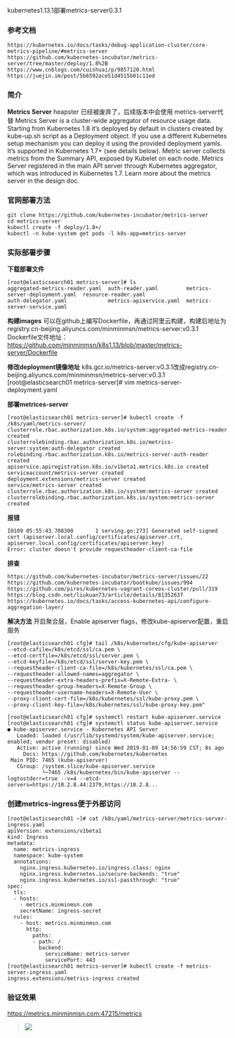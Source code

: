 kubernetes1.13.1部署metrics-server0.3.1

### **参考文档**
```
https://kubernetes.io/docs/tasks/debug-application-cluster/core-metrics-pipeline/#metrics-server
https://github.com/kubernetes-incubator/metrics-server/tree/master/deploy/1.8%2B
https://www.cnblogs.com/cuishuai/p/9857120.html
https://juejin.im/post/5b6592ace51d4515b01c11ed
```

### **简介**
**Metrics Server**
heapster 已经被废弃了，后续版本中会使用 metrics-server代替
Metrics Server is a cluster-wide aggregator of resource usage data. Starting from Kubernetes 1.8 it’s deployed by default in clusters created by kube-up.sh script as a Deployment object. If you use a different Kubernetes setup mechanism you can deploy it using the provided deployment yamls. It’s supported in Kubernetes 1.7+ (see details below).
Metric server collects metrics from the Summary API, exposed by Kubelet on each node.
Metrics Server registered in the main API server through Kubernetes aggregator, which was introduced in Kubernetes 1.7.
Learn more about the metrics server in the design doc.


### **官网部署方法**
```
git clone https://github.com/kubernetes-incubator/metrics-server
cd metrics-server
kubectl create -f deploy/1.8+/
kubectl -n kube-system get pods -l k8s-app=metrics-server
```

### **实际部署步骤**

**下载部署文件**
```
[root@elasticsearch01 metrics-server]# ls 
aggregated-metrics-reader.yaml  auth-reader.yaml         metrics-server-deployment.yaml  resource-reader.yaml
auth-delegator.yaml             metrics-apiservice.yaml  metrics-server-service.yaml
```

**构建images**
可以在github上编写Dockerfile，再通过阿里云构建，构建后地址为registry.cn-beijing.aliyuncs.com/minminmsn/metrics-server:v0.3.1
Dockerfile文件地址：https://github.com/minminmsn/k8s1.13/blob/master/metrics-server/Dockerfile

**修改deployment镜像地址**
k8s.gcr.io/metrics-server:v0.3.1改成registry.cn-beijing.aliyuncs.com/minminmsn/metrics-server:v0.3.1
[root@elasticsearch01 metrics-server]# vim metrics-server-deployment.yaml 

**部署metrices-server**
```
[root@elasticsearch01 metrics-server]# kubectl create -f /k8s/yaml/metrics-server/
clusterrole.rbac.authorization.k8s.io/system:aggregated-metrics-reader created
clusterrolebinding.rbac.authorization.k8s.io/metrics-server:system:auth-delegator created
rolebinding.rbac.authorization.k8s.io/metrics-server-auth-reader created
apiservice.apiregistration.k8s.io/v1beta1.metrics.k8s.io created
serviceaccount/metrics-server created
deployment.extensions/metrics-server created
service/metrics-server created
clusterrole.rbac.authorization.k8s.io/system:metrics-server created
clusterrolebinding.rbac.authorization.k8s.io/system:metrics-server created
```

**报错**
```
I0109 05:55:43.708300       1 serving.go:273] Generated self-signed cert (apiserver.local.config/certificates/apiserver.crt, apiserver.local.config/certificates/apiserver.key)
Error: cluster doesn't provide requestheader-client-ca-file
```

**排查**
```
https://github.com/kubernetes-incubator/metrics-server/issues/22
https://github.com/kubernetes-incubator/bootkube/issues/994
https://github.com/pires/kubernetes-vagrant-coreos-cluster/pull/319
https://blog.csdn.net/liukuan73/article/details/81352637
https://kubernetes.io/docs/tasks/access-kubernetes-api/configure-aggregation-layer/
```

**解决方法**
开启聚合层，Enable apiserver flags，修改kube-apiserver配置，重启服务
```
[root@elasticsearch01 cfg]# tail /k8s/kubernetes/cfg/kube-apiserver
--etcd-cafile=/k8s/etcd/ssl/ca.pem \
--etcd-certfile=/k8s/etcd/ssl/server.pem \
--etcd-keyfile=/k8s/etcd/ssl/server-key.pem \
--requestheader-client-ca-file=/k8s/kubernetes/ssl/ca.pem \
--requestheader-allowed-names=aggregator \
--requestheader-extra-headers-prefix=X-Remote-Extra- \
--requestheader-group-headers=X-Remote-Group \
--requestheader-username-headers=X-Remote-User \
--proxy-client-cert-file=/k8s/kubernetes/ssl/kube-proxy.pem \
--proxy-client-key-file=/k8s/kubernetes/ssl/kube-proxy-key.pem"
```

```
[root@elasticsearch01 cfg]# systemctl restart kube-apiserver.service 
[root@elasticsearch01 cfg]# systemctl status kube-apiserver.service 
● kube-apiserver.service - Kubernetes API Server
   Loaded: loaded (/usr/lib/systemd/system/kube-apiserver.service; enabled; vendor preset: disabled)
   Active: active (running) since Wed 2019-01-09 14:56:59 CST; 8s ago
     Docs: https://github.com/kubernetes/kubernetes
 Main PID: 7465 (kube-apiserver)
   CGroup: /system.slice/kube-apiserver.service
           └─7465 /k8s/kubernetes/bin/kube-apiserver --logtostderr=true --v=4 --etcd-servers=https://10.2.8.44:2379,https://10.2.8...
```

### **创建metrics-ingress便于外部访问**
```
[root@elasticsearch01 ~]# cat /k8s/yaml/metrics-server/metrics-server-ingress.yaml 
apiVersion: extensions/v1beta1
kind: Ingress
metadata:
  name: metrics-ingress
  namespace: kube-system
  annotations:
    nginx.ingress.kubernetes.io/ingress.class: nginx
    nginx.ingress.kubernetes.io/secure-backends: "true"
    nginx.ingress.kubernetes.io/ssl-passthrough: "true"
spec:
  tls:
  - hosts:
    - metrics.minminmsn.com
    secretName: ingress-secret
  rules:
    - host: metrics.minminmsn.com
      http:
        paths:
        - path: /
          backend:
            serviceName: metrics-server
            servicePort: 443
[root@elasticsearch01 metrics-server]# kubectl create -f metrics-server-ingress.yaml 
ingress.extensions/metrics-ingress created
```

### **验证效果**
https://metrics.minminmsn.com:47215/metrics
> [![](https://i.loli.net/2019/01/09/5c35d849d34cc.png)](https://i.loli.net/2019/01/09/5c35d849d34cc.png)





